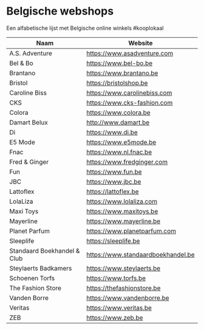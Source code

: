 # Belgische webshops
Een alfabetische lijst met Belgische online winkels #kooplokaal


| Naam                        | Website                            |
| --------------------------- | ---------------------------------- |
| A.S. Adventure              | https://www.asadventure.com        |
| Bel & Bo                    | https://www.bel-bo.be              |
| Brantano                    | https://www.brantano.be            |
| Bristol                     | https://bristolshop.be             |
| Caroline Biss               | https://www.carolinebiss.com       |
| CKS                         | https://www.cks-fashion.com        |
| Colora                      | https://www.colora.be              |
| Damart Belux                | http://www.damart.be               |
| Di                          | https://www.di.be                  |
| E5 Mode                     | https://www.e5mode.be              |
| Fnac                        | https://www.nl.fnac.be             |
| Fred & Ginger               | https://www.fredginger.com         |
| Fun                         | https://www.fun.be                 |
| JBC                         | https://www.jbc.be                 |
| Lattoflex                   | https://lattoflex.be               |
| LolaLiza                    | https://www.lolaliza.com           |
| Maxi Toys                   | https://www.maxitoys.be            |
| Mayerline                   | https://www.mayerline.be           |
| Planet Parfum               | https://www.planetparfum.com       |
| Sleeplife                   | https://sleeplife.be               |
| Standaard Boekhandel & Club | https://www.standaardboekhandel.be |
| Steylaerts Badkamers        | https://www.steylaerts.be          |
| Schoenen Torfs              | https://www.torfs.be               |
| The Fashion Store           | https://thefashionstore.be         |
| Vanden Borre                | https://www.vandenborre.be         |
| Veritas                     | https://www.veritas.be             |
| ZEB                         | https://www.zeb.be                 |
